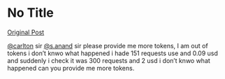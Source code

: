 # No Title

[Original Post](https://discourse.onlinedegree.iitm.ac.in/t/164277/590)

<p><a class="mention" href="/u/carlton">@carlton</a> sir <a class="mention" href="/u/s.anand">@s.anand</a> sir please provide me more tokens, I am out of tokens i don’t knwo what happened i hade 151 requests use and 0.09 usd and suddenly i check it was 300 requests and 2 usd i don’t knwo what happened can you provide me more tokens.</p>